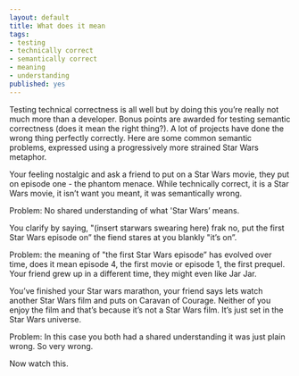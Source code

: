 ```yaml
---
layout: default
title: What does it mean
tags:
- testing
- technically correct
- semantically correct
- meaning
- understanding
published: yes
---
```

Testing technical correctness is all well but by doing this you’re really not much more than a developer. Bonus points are awarded for testing semantic correctness (does it mean the right thing?). A lot of projects have done the wrong thing perfectly correctly. Here are some common semantic problems, expressed using a progressively more strained Star Wars metaphor.

Your feeling nostalgic and ask a friend to put on a Star Wars movie, they put on episode one - the phantom menace. While technically correct, it is a Star Wars movie, it isn’t want you meant, it was semantically wrong.

Problem: No shared understanding of what 'Star Wars’ means.


You clarify by saying, "(insert starwars swearing here) frak no, put the first Star Wars episode on” the fiend stares at you blankly "it’s on”.

Problem: the meaning of "the first Star Wars episode” has evolved over time, does it mean episode 4, the first movie or episode 1, the first prequel. Your friend grew up in a different time, they might even like Jar Jar.


You’ve finished your Star wars marathon, your friend says lets watch another Star Wars film and puts on Caravan of Courage. Neither of you enjoy the film and that’s because it’s not a Star Wars film. It’s just set in the Star Wars universe.

Problem: In this case you both had a shared understanding it was just plain wrong. So very wrong.


Now watch this.